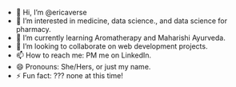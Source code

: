 - 👋 Hi, I’m @ericaverse
- 👀 I’m interested in medicine, data science., and data science for pharmacy.
- 🌱 I’m currently learning Aromatherapy and Maharishi Ayurveda.
- 💞️ I’m looking to collaborate on web development projects. 
- 📫 How to reach me: PM me on LinkedIn.
- 😄 Pronouns: She/Hers, or just my name. 
- ⚡ Fun fact: ??? none at this time!

<!---
ericaverse/ericaverse is a ✨ special ✨ repository which appears on my GitHub profile. 0:D
--->
